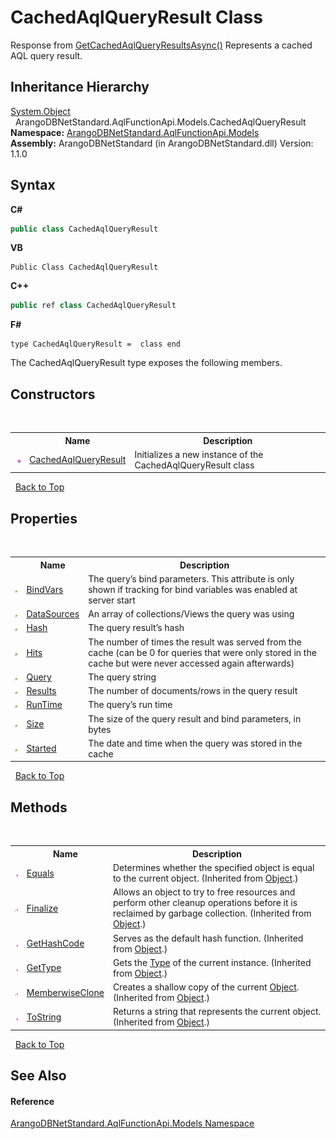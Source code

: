# CachedAqlQueryResult Class
 

Response from <a href="1db948a9-7230-8f96-a09b-a1d51e134e39">GetCachedAqlQueryResultsAsync()</a> Represents a cached AQL query result.


## Inheritance Hierarchy
<a href="https://docs.microsoft.com/dotnet/api/system.object" target="_blank" rel="noopener noreferrer">System.Object</a><br />&nbsp;&nbsp;ArangoDBNetStandard.AqlFunctionApi.Models.CachedAqlQueryResult<br />
**Namespace:**&nbsp;<a href="e03acbe1-782e-533e-7ffe-cd51613ed54f">ArangoDBNetStandard.AqlFunctionApi.Models</a><br />**Assembly:**&nbsp;ArangoDBNetStandard (in ArangoDBNetStandard.dll) Version: 1.1.0

## Syntax

**C#**<br />
``` C#
public class CachedAqlQueryResult
```

**VB**<br />
``` VB
Public Class CachedAqlQueryResult
```

**C++**<br />
``` C++
public ref class CachedAqlQueryResult
```

**F#**<br />
``` F#
type CachedAqlQueryResult =  class end
```

The CachedAqlQueryResult type exposes the following members.


## Constructors
&nbsp;<table><tr><th></th><th>Name</th><th>Description</th></tr><tr><td>![Public method](media/pubmethod.gif "Public method")</td><td><a href="69e68883-d556-5b0e-e8c0-6720b0a4e154">CachedAqlQueryResult</a></td><td>
Initializes a new instance of the CachedAqlQueryResult class</td></tr></table>&nbsp;
<a href="#cachedaqlqueryresult-class">Back to Top</a>

## Properties
&nbsp;<table><tr><th></th><th>Name</th><th>Description</th></tr><tr><td>![Public property](media/pubproperty.gif "Public property")</td><td><a href="8701b557-0f2f-d110-29e6-e963f4a2422f">BindVars</a></td><td>
The query’s bind parameters. This attribute is only shown if tracking for bind variables was enabled at server start</td></tr><tr><td>![Public property](media/pubproperty.gif "Public property")</td><td><a href="8cbd1f66-8d2e-9c28-5f5b-8fb707149921">DataSources</a></td><td>
An array of collections/Views the query was using</td></tr><tr><td>![Public property](media/pubproperty.gif "Public property")</td><td><a href="2c6cc302-abce-cfe4-1090-394fa5b7adb5">Hash</a></td><td>
The query result’s hash</td></tr><tr><td>![Public property](media/pubproperty.gif "Public property")</td><td><a href="7c6ac8fb-a079-279e-63c5-6b3ed2650029">Hits</a></td><td>
The number of times the result was served from the cache (can be 0 for queries that were only stored in the cache but were never accessed again afterwards)</td></tr><tr><td>![Public property](media/pubproperty.gif "Public property")</td><td><a href="e1289c05-b536-f28d-d251-f151146df029">Query</a></td><td>
The query string</td></tr><tr><td>![Public property](media/pubproperty.gif "Public property")</td><td><a href="48be1544-1b6a-433f-08e2-561699e09fa2">Results</a></td><td>
The number of documents/rows in the query result</td></tr><tr><td>![Public property](media/pubproperty.gif "Public property")</td><td><a href="91ff3a79-9f7a-3302-3007-7fcb7b03e617">RunTime</a></td><td>
The query’s run time</td></tr><tr><td>![Public property](media/pubproperty.gif "Public property")</td><td><a href="906b21b1-05e5-7f82-3df3-ab0aba71ab50">Size</a></td><td>
The size of the query result and bind parameters, in bytes</td></tr><tr><td>![Public property](media/pubproperty.gif "Public property")</td><td><a href="c374041c-60e0-97cd-cf01-dadb7839a024">Started</a></td><td>
The date and time when the query was stored in the cache</td></tr></table>&nbsp;
<a href="#cachedaqlqueryresult-class">Back to Top</a>

## Methods
&nbsp;<table><tr><th></th><th>Name</th><th>Description</th></tr><tr><td>![Public method](media/pubmethod.gif "Public method")</td><td><a href="https://docs.microsoft.com/dotnet/api/system.object.equals#system-object-equals(system-object)" target="_blank" rel="noopener noreferrer">Equals</a></td><td>
Determines whether the specified object is equal to the current object.
 (Inherited from <a href="https://docs.microsoft.com/dotnet/api/system.object" target="_blank" rel="noopener noreferrer">Object</a>.)</td></tr><tr><td>![Protected method](media/protmethod.gif "Protected method")</td><td><a href="https://docs.microsoft.com/dotnet/api/system.object.finalize#system-object-finalize" target="_blank" rel="noopener noreferrer">Finalize</a></td><td>
Allows an object to try to free resources and perform other cleanup operations before it is reclaimed by garbage collection.
 (Inherited from <a href="https://docs.microsoft.com/dotnet/api/system.object" target="_blank" rel="noopener noreferrer">Object</a>.)</td></tr><tr><td>![Public method](media/pubmethod.gif "Public method")</td><td><a href="https://docs.microsoft.com/dotnet/api/system.object.gethashcode#system-object-gethashcode" target="_blank" rel="noopener noreferrer">GetHashCode</a></td><td>
Serves as the default hash function.
 (Inherited from <a href="https://docs.microsoft.com/dotnet/api/system.object" target="_blank" rel="noopener noreferrer">Object</a>.)</td></tr><tr><td>![Public method](media/pubmethod.gif "Public method")</td><td><a href="https://docs.microsoft.com/dotnet/api/system.object.gettype#system-object-gettype" target="_blank" rel="noopener noreferrer">GetType</a></td><td>
Gets the <a href="https://docs.microsoft.com/dotnet/api/system.type" target="_blank" rel="noopener noreferrer">Type</a> of the current instance.
 (Inherited from <a href="https://docs.microsoft.com/dotnet/api/system.object" target="_blank" rel="noopener noreferrer">Object</a>.)</td></tr><tr><td>![Protected method](media/protmethod.gif "Protected method")</td><td><a href="https://docs.microsoft.com/dotnet/api/system.object.memberwiseclone#system-object-memberwiseclone" target="_blank" rel="noopener noreferrer">MemberwiseClone</a></td><td>
Creates a shallow copy of the current <a href="https://docs.microsoft.com/dotnet/api/system.object" target="_blank" rel="noopener noreferrer">Object</a>.
 (Inherited from <a href="https://docs.microsoft.com/dotnet/api/system.object" target="_blank" rel="noopener noreferrer">Object</a>.)</td></tr><tr><td>![Public method](media/pubmethod.gif "Public method")</td><td><a href="https://docs.microsoft.com/dotnet/api/system.object.tostring#system-object-tostring" target="_blank" rel="noopener noreferrer">ToString</a></td><td>
Returns a string that represents the current object.
 (Inherited from <a href="https://docs.microsoft.com/dotnet/api/system.object" target="_blank" rel="noopener noreferrer">Object</a>.)</td></tr></table>&nbsp;
<a href="#cachedaqlqueryresult-class">Back to Top</a>

## See Also


#### Reference
<a href="e03acbe1-782e-533e-7ffe-cd51613ed54f">ArangoDBNetStandard.AqlFunctionApi.Models Namespace</a><br />